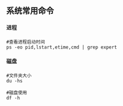 ## 系统常用命令

#### 进程

```
#查看进程启动时间
ps -eo pid,lstart,etime,cmd | grep expert

```

#### 磁盘

```
#文件夹大小
du -hs

#磁盘使用
df -h

```

